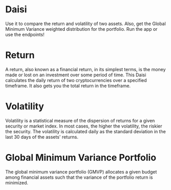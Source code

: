 # Daisi

Use it to compare the return and volatility of two assets. Also, get the Global Minimum Variance weighted distribution for the portfolio. Run the app or use the endpoints!

# Return 

A return, also known as a financial return, in its simplest terms, is the money made or lost on an investment over some period of time. This Daisi calculates the daily return of two cryptocurrencies over a specified timeframe.
It also gets you the total return in the timeframe.

# Volatility

Volatility is a statistical measure of the dispersion of returns for a given security or market index. In most cases, the higher the volatility, the riskier the security. The volatility is calculated daily as the standard deviation in the last 30 days of the assets' returns.

# Global Minimum Variance Portfolio

The global minimum variance portfolio (GMVP) allocates a given budget among financial assets such that the variance of the portfolio return is minimized.
